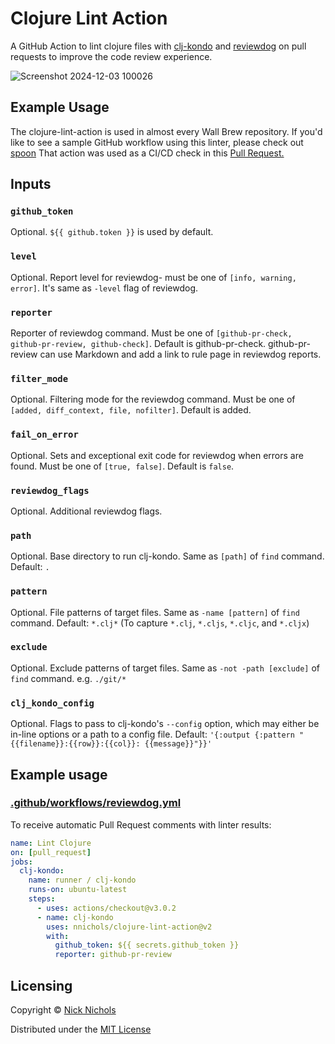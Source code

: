 # Clojure Lint Action

A GitHub Action to lint clojure files with [clj-kondo](https://github.com/clj-kondo/clj-kondo) and [reviewdog](https://github.com/reviewdog/reviewdog) on pull requests to improve the code review experience.

![Screenshot 2024-12-03 100026](https://github.com/user-attachments/assets/60c717ce-6dc8-45d4-955d-8b1feed11a99 "An example Pull Request comment generated by this action")

## Example Usage

The clojure-lint-action is used in almost every Wall Brew repository.
If you'd like to see a sample GitHub workflow using this linter, please check out [spoon](https://github.com/Wall-Brew-Co/spoon/blob/1ec5a26e49561f6c653bbba666a024a9924cf831/.github/workflows/lint.yml#L33 "An example workflow file using this action.")
That action was used as a CI/CD check in this [Pull Request.](https://github.com/Wall-Brew-Co/spoon/pull/14 "An example PR with 2 linter warnings written as comments")

## Inputs

### `github_token`

Optional.
`${{ github.token }}` is used by default.

### `level`

Optional.
Report level for reviewdog- must be one of `[info, warning, error]`.
It's same as `-level` flag of reviewdog.

### `reporter`

Reporter of reviewdog command.
Must be one of `[github-pr-check, github-pr-review, github-check]`.
Default is github-pr-check.
github-pr-review can use Markdown and add a link to rule page in reviewdog reports.

### `filter_mode`

Optional.
Filtering mode for the reviewdog command.
Must be one of `[added, diff_context, file, nofilter]`.
Default is added.

### `fail_on_error`

Optional.
Sets and exceptional exit code for reviewdog when errors are found.
Must be one of `[true, false]`.
Default is `false`.

### `reviewdog_flags`

Optional.
Additional reviewdog flags.

### `path`

Optional.
Base directory to run clj-kondo.
Same as `[path]` of `find` command.
Default: `.`

### `pattern`

Optional.
File patterns of target files.
Same as `-name [pattern]` of `find` command.
Default: `*.clj*` (To capture `*.clj`, `*.cljs`, `*.cljc`, and `*.cljx`)

### `exclude`

Optional.
Exclude patterns of target files.
Same as `-not -path [exclude]` of `find` command.
e.g. `./git/*`

### `clj_kondo_config`

Optional.
Flags to pass to clj-kondo's `--config` option, which may either be in-line options or a path to a config file.
Default: `'{:output {:pattern "{{filename}}:{{row}}:{{col}}: {{message}}"}}'`

## Example usage

### [.github/workflows/reviewdog.yml](.github/workflows/reviewdog.yml)

To receive automatic Pull Request comments with linter results:

```yml
name: Lint Clojure
on: [pull_request]
jobs:
  clj-kondo:
    name: runner / clj-kondo
    runs-on: ubuntu-latest
    steps:
      - uses: actions/checkout@v3.0.2
      - name: clj-kondo
        uses: nnichols/clojure-lint-action@v2
        with:
          github_token: ${{ secrets.github_token }}
          reporter: github-pr-review
```

## Licensing

Copyright © [Nick Nichols](https://nnichols.github.io/)

Distributed under the [MIT License](https://github.com/nnichols/clojure-lint-action/blob/master/LICENSE)
